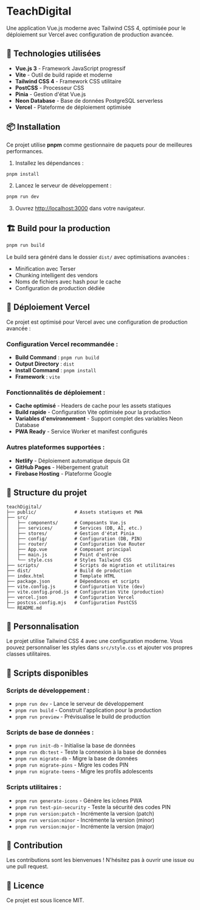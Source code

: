 # TeachDigital

Une application Vue.js moderne avec Tailwind CSS 4, optimisée pour le déploiement sur Vercel avec configuration de production avancée.

## 🚀 Technologies utilisées

- **Vue.js 3** - Framework JavaScript progressif
- **Vite** - Outil de build rapide et moderne
- **Tailwind CSS 4** - Framework CSS utilitaire
- **PostCSS** - Processeur CSS
- **Pinia** - Gestion d'état Vue.js
- **Neon Database** - Base de données PostgreSQL serverless
- **Vercel** - Plateforme de déploiement optimisée

## 📦 Installation

Ce projet utilise **pnpm** comme gestionnaire de paquets pour de meilleures performances.

1. Installez les dépendances :
```bash
pnpm install
```

2. Lancez le serveur de développement :
```bash
pnpm run dev
```

3. Ouvrez [http://localhost:3000](http://localhost:3000) dans votre navigateur.

## 🏗️ Build pour la production

```bash
pnpm run build
```

Le build sera généré dans le dossier `dist/` avec optimisations avancées :
- Minification avec Terser
- Chunking intelligent des vendors
- Noms de fichiers avec hash pour le cache
- Configuration de production dédiée

## 🚀 Déploiement Vercel

Ce projet est optimisé pour Vercel avec une configuration de production avancée :

### Configuration Vercel recommandée :
- **Build Command** : `pnpm run build`
- **Output Directory** : `dist`
- **Install Command** : `pnpm install`
- **Framework** : `vite`

### Fonctionnalités de déploiement :
- **Cache optimisé** - Headers de cache pour les assets statiques
- **Build rapide** - Configuration Vite optimisée pour la production
- **Variables d'environnement** - Support complet des variables Neon Database
- **PWA Ready** - Service Worker et manifest configurés

### Autres plateformes supportées :
- **Netlify** - Déploiement automatique depuis Git
- **GitHub Pages** - Hébergement gratuit
- **Firebase Hosting** - Plateforme Google

## 📁 Structure du projet

```
teachDigital/
├── public/              # Assets statiques et PWA
├── src/
│   ├── components/      # Composants Vue.js
│   ├── services/        # Services (DB, AI, etc.)
│   ├── stores/          # Gestion d'état Pinia
│   ├── config/          # Configuration (DB, PIN)
│   ├── router/          # Configuration Vue Router
│   ├── App.vue          # Composant principal
│   ├── main.js          # Point d'entrée
│   └── style.css        # Styles Tailwind CSS
├── scripts/             # Scripts de migration et utilitaires
├── dist/                # Build de production
├── index.html           # Template HTML
├── package.json         # Dépendances et scripts
├── vite.config.js       # Configuration Vite (dev)
├── vite.config.prod.js  # Configuration Vite (production)
├── vercel.json          # Configuration Vercel
├── postcss.config.mjs   # Configuration PostCSS
└── README.md
```

## 🎨 Personnalisation

Le projet utilise Tailwind CSS 4 avec une configuration moderne. Vous pouvez personnaliser les styles dans `src/style.css` et ajouter vos propres classes utilitaires.

## 📝 Scripts disponibles

### Scripts de développement :
- `pnpm run dev` - Lance le serveur de développement
- `pnpm run build` - Construit l'application pour la production
- `pnpm run preview` - Prévisualise le build de production

### Scripts de base de données :
- `pnpm run init-db` - Initialise la base de données
- `pnpm run db:test` - Teste la connexion à la base de données
- `pnpm run migrate-db` - Migre la base de données
- `pnpm run migrate-pins` - Migre les codes PIN
- `pnpm run migrate-teens` - Migre les profils adolescents

### Scripts utilitaires :
- `pnpm run generate-icons` - Génère les icônes PWA
- `pnpm run test-pin-security` - Teste la sécurité des codes PIN
- `pnpm run version:patch` - Incrémente la version (patch)
- `pnpm run version:minor` - Incrémente la version (minor)
- `pnpm run version:major` - Incrémente la version (major)

## 🤝 Contribution

Les contributions sont les bienvenues ! N'hésitez pas à ouvrir une issue ou une pull request.

## 📄 Licence

Ce projet est sous licence MIT.

